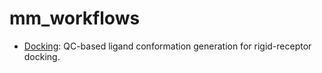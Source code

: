 # mm_workflows

- [Docking](https://molssi.github.io/mm_workflows/workflows/docking/qc.html): QC-based ligand conformation generation for rigid-receptor docking.
